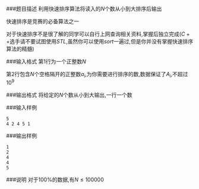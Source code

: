 ###题目描述
利用快速排序算法将读入的$N$个数从小到大排序后输出

快速排序是竞赛的必备算法之一

对于快速排序不是很了解的同学可以自行上网查询相关资料,掌握后独立完成($C++$选手请不要试图使用$STL$,虽然你可以使用$sort$一遍过,但是你并没有掌握快速排序算法的精髓)

###输入格式
第$1$行为一个正整数$N$

第$2$行包含$N$个空格隔开的正整数$a_i$,为你需要进行排序的数,数据保证了$A_i$,不超过$10^9$

###输出格式
将给定的$N$个数从小到大输出,一行一个数

###输入样例
```
5
4 2 4 5 1
```
###输出样例
```
1
2
4
4
5
```
###说明
对于$100\%$的数据,有$N \leq 100000$